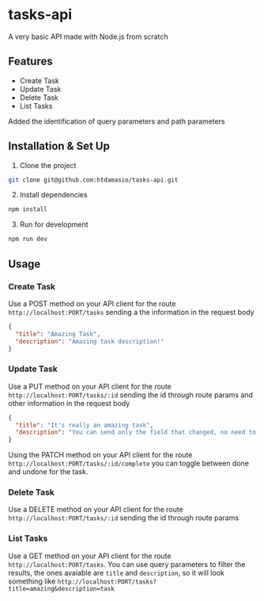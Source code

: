 # tasks-api

A very basic API made with Node.js from scratch 

## Features
- Create Task
- Update Task
- Delete Task
- List Tasks

Added the identification of query parameters and path parameters

## Installation & Set Up
1. Clone the project
```sh
git clone git@github.com:htdamasio/tasks-api.git
```

2. Install dependencies
```sh
npm install
```

3. Run for development
```sh
npm run dev
```

## Usage

### Create Task
Use a POST method on your API client for the route `http://localhost:PORT/tasks` sending a the information in the request body 
```json
{
  "title": "Amazing Task",
  "description": "Amazing task description!"
}
```

### Update Task
Use a PUT method on your API client for the route `http://localhost:PORT/tasks/:id` sending the id through route params and other information in the request body 
```json
{
  "title": "It's really an amazing task",
  "description": "You can send only the field that changed, no need to send both"
}
```

Using the PATCH method on your API client for the route `http://localhost:PORT/tasks/:id/complete` you can toggle between done and undone for the task.


### Delete Task
Use a DELETE method on your API client for the route `http://localhost:PORT/tasks/:id` sending the id through route params

### List Tasks
Use a GET method on your API client for the route `http://localhost:PORT/tasks`. You can use query parameters to filter the results, the ones avaiable are `title` and `description`, so it will look something like `http://localhost:PORT/tasks?title=amazing&description=task`
